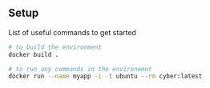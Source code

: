 ## Setup
List of useful commands to get started
```bash
# to build the environment
docker build .

# to run any commands in the environemnt
docker run --name myapp -i -t ubuntu --rm cyber:latest
```
